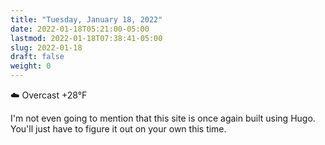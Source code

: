 ```yaml
---
title: "Tuesday, January 18, 2022"
date: 2022-01-18T05:21:00-05:00
lastmod: 2022-01-18T07:38:41-05:00
slug: 2022-01-18
draft: false
weight: 0
---
```


☁️   Overcast +28°F

I'm not even going to mention that this site is once again built using Hugo. You'll just have to figure it out on your own this time.

[//]: # "Exported with love from a post written in Org mode"
[//]: # "- https://github.com/kaushalmodi/ox-hugo"
